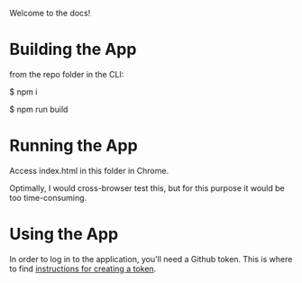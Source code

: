 Welcome to the docs!

# Building the App
from the repo folder in the CLI:

$ npm i

$ npm run build

# Running the App
Access index.html in this folder in Chrome.

Optimally, I would cross-browser test this, but for this purpose it would be too time-consuming.

# Using the App
In order to log in to the application, you'll need a Github token. This is where to find [instructions for creating a token](https://help.github.com/articles/creating-a-personal-access-token-for-the-command-line/).

